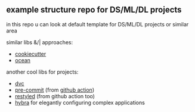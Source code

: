 example structure repo for DS/ML/DL projects
--------

in this repo u can look at default template for DS/ML/DL projects or similar area

similar libs &/| approaches:
* [cookiecutter](https://github.com/drivendata/cookiecutter-data-science)
* [ocean](https://github.com/surfstudio/Ocean)

another cool libs for projects:
* [dvc](http://dvc.org)
* [pre-commit](https://pre-commit.com) (from [github action](https://github.com/features/actions))
* [restyled](https://github.com/restyled-io/restyled.io) (from github action too)
* [hybra](https://hydra.cc) for elegantly configuring complex applications
